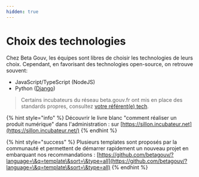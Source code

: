 ```yaml
---
hidden: true
---
```


# Choix des technologies

Chez Beta Gouv, les équipes sont libres de choisir les technologies de leurs choix. Cependant, en favorisant des technologies open-source, on retrouve souvent:

* JavaScript/TypeScript (NodeJS)
* Python ([Django](https://www.djangoproject.com))

> Certains incubateurs du réseau beta.gouv.fr ont mis en place des standards propres, consultez [votre référent(e) tech](../../gestion-au-quotidien/tech/to-do-liens-avec-les-referents-techs.md).

{% hint style="info" %}
Découvrir le livre blanc "comment réaliser un produit numérique" dans l'administration : sur [https://sillon.incubateur.net](https://sillon.incubateur.net/)
{% endhint %}

{% hint style="success" %}
Plusieurs templates sont proposés par la communauté et permettent de démarrer rapidement un nouveau projet en embarquant nos recommandations :  [https://github.com/betagouv/?language=\&q=template\&sort=\&type=all](https://github.com/betagouv/?language=\&q=template\&sort=\&type=all)
{% endhint %}
